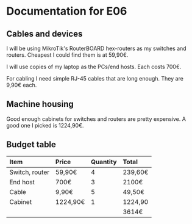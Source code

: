 # Documentation for E06

## Cables and devices
I will be using MikroTik's RouterBOARD hex-routers as my switches and routers. Cheapest I could find them is at 59,90€.

I will use copies of my laptop as the PCs/end hosts. Each costs 700€.

For cabling I need simple RJ-45 cables that are long enough. They are 9,90€ each.

## Machine housing
Good enough cabinets for switches and routers are pretty expensive. A good one I picked is 1224,90€.

## Budget table
| Item | Price | Quantity | Total |
| :--- | :--- | :--- | :--- |
| Switch, router | 59,90€ | 4 | 239,60€ |
| End host | 700€ | 3 | 2100€ |
| Cable | 9,90€ | 5  | 49,50€ |
| Cabinet | 1224,90€ | 1 | 1224,90 |
||||3614€|
